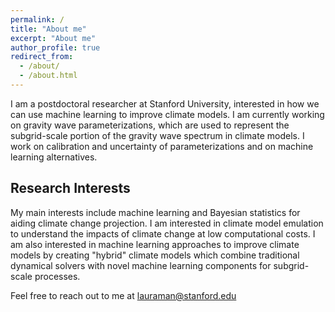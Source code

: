 ```yaml
---
permalink: /
title: "About me"
excerpt: "About me"
author_profile: true
redirect_from: 
  - /about/
  - /about.html
---
```


I am a postdoctoral researcher at Stanford University, interested in how we can use machine learning to improve climate models. I am currently working on gravity wave parameterizations, which are used to represent the subgrid-scale portion of the gravity wave spectrum in climate models. I work on calibration and uncertainty of parameterizations and on machine learning alternatives.

Research Interests
-----------------

My main interests include machine learning and Bayesian statistics for aiding climate change projection. I am interested in climate model emulation to understand the impacts of climate change at low computational costs. I am also interested in machine learning approaches to improve climate models by creating "hybrid" climate models which combine traditional dynamical solvers with novel machine learning components for subgrid-scale processes.

Feel free to reach out to me at [lauraman@stanford.edu](mailto:lauraman@stanford.edu)

